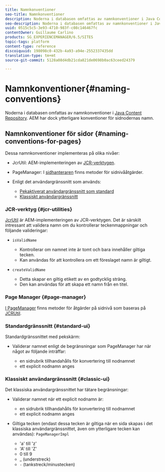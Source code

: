 ```yaml
---
title: Namnkonventioner
seo-title: Namnkonventioner
description: Noderna i databasen omfattas av namnkonventioner i Java Content Repository
seo-description: Noderna i databasen omfattas av namnkonventioner i Java Content Repository
uuid: 0515c5c5-3e93-4710-983f-c08c146467fc
contentOwner: Guillaume Carlino
products: SG_EXPERIENCEMANAGER/6.5/SITES
topic-tags: platform
content-type: reference
discoiquuid: 198098c0-432b-4a93-a94e-2552337435dd
translation-type: tm+mt
source-git-commit: 5128a08d4db21cda821de0698b0ac63ceed24379

---
```



# Namnkonventioner{#naming-conventions}

Noderna i databasen omfattas av namnkonventioner i [Java Content Repository](/help/sites-developing/the-basics.md#java-content-repository). AEM har dock ytterligare konventioner för sidnodernas namn.

## Namnkonventioner för sidor {#naming-conventions-for-pages}

Dessa namnkonventioner implementeras på olika nivåer:

* JcrUtil: AEM-implementeringen av [JCR-verktygen](#jcr-utilities).
* PageManager: I [sidhanteraren](#page-manager) finns metoder för sidnivååtgärder.
* Enligt det användargränssnitt som används:

   * [Pekaktiverat användargränssnitt som standard](#standard-ui)
   * [Klassiskt användargränssnitt](#classic-ui)

### JCR-verktyg {#jcr-utilities}

[JcrUtil](https://helpx.adobe.com/experience-manager/6-5/sites/developing/using/reference-materials/javadoc/index.html?com/day/cq/commons/jcr/JcrUtil.html) är AEM-implementeringen av JCR-verktygen. Det är särskilt intressant att validera namn om du kontrollerar teckenmappningar och följande valideringar:

* `isValidName`

   * Kontrollerar om namnet inte är tomt och bara innehåller giltiga tecken.
   * Kan användas för att kontrollera om ett föreslaget namn är giltigt.

* `createValidName`

   * Detta skapar en giltig etikett av en godtycklig sträng.
   * Den kan användas för att skapa ett namn från en titel.

### Page Manager {#page-manager}

[I PageManager](https://helpx.adobe.com/experience-manager/6-5/sites/developing/using/reference-materials/javadoc/com/day/cq/wcm/api/PageManager.html) finns metoder för åtgärder på sidnivå som baseras på [JCRUtil](#jcr-utilities).

### Standardgränssnitt {#standard-ui}

Standardgränssnittet med pekskärm:

* Validerar namnet enligt de begränsningar som PageManager har när något av följande inträffar:

   * en sidrubrik tillhandahålls för konvertering till nodnamnet
   * ett explicit nodnamn anges

### Klassiskt användargränssnitt {#classic-ui}

Det klassiska användargränssnittet har tätare begränsningar:

* Validerar namnet när ett explicit nodnamn är:

   * en sidrubrik tillhandahålls för konvertering till nodnamnet
   * ett explicit nodnamn anges

* Giltiga tecken (endast dessa tecken är giltiga när en sida skapas i det klassiska användargränssnittet, även om ytterligare tecken kan användas): `PageManagerImpl`

   * &#39;a&#39; till &#39;z&#39;
   * &#39;A&#39; till &#39;Z&#39;
   * 0 till 9
   * _ (understreck)
   * `-` (tankstreck/minustecken)

